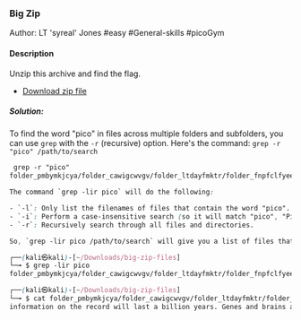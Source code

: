 ### Big Zip

Author: LT 'syreal' Jones
#easy #General-skills #picoGym 
#### Description

Unzip this archive and find the flag.

- [Download zip file](https://artifacts.picoctf.net/c/504/big-zip-files.zip)

##### Solution:
To find the word "pico" in files across multiple folders and subfolders, you can use `grep` with the `-r` (recursive) option. Here's the command:
`grep -r "pico" /path/to/search`
```css
 grep -r "pico"                
folder_pmbymkjcya/folder_cawigcwvgv/folder_ltdayfmktr/folder_fnpfclfyee/whzxrpivpqld.txt:information on the record will last a billion years. Genes and brains and books encode picoCTF{gr3p_15_m4g1c_ef8790dc}
```

```css
The command `grep -lir pico` will do the following:

- `-l`: Only list the filenames of files that contain the word "pico".
- `-i`: Perform a case-insensitive search (so it will match "pico", "Pico", "PICO", etc.).
- `-r`: Recursively search through all files and directories.

So, `grep -lir pico /path/to/search` will give you a list of files that contain the word "pico" (ignoring case), recursively searching through the specified directory and subdirectories. Replace `/path/to/search` with the directory you want to search in (e.g., `.` for the current directory).
```

```css
┌──(kali㉿kali)-[~/Downloads/big-zip-files]
└─╼ $ grep -lir pico
folder_pmbymkjcya/folder_cawigcwvgv/folder_ltdayfmktr/folder_fnpfclfyee/whzxrpivpqld.txt

┌──(kali㉿kali)-[~/Downloads/big-zip-files]
└─╼ $ cat folder_pmbymkjcya/folder_cawigcwvgv/folder_ltdayfmktr/folder_fnpfclfyee/whzxrpivpqld.txt
information on the record will last a billion years. Genes and brains and books encode picoCTF{gr3p_15_m4g1c_ef8790dc}
```
